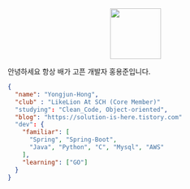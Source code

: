 <div align="center"><img width=100 height=100 src="https://github.githubassets.com/images/mona-loading-default.gif" /></div>

안녕하세요 항상 배가 고픈 개발자 홍용준입니다.

```json
{
  "name": "Yongjun-Hong",
  "club" : "LikeLion At SCH (Core Member)"
  "studying": "Clean_Code, Object-oriented",
  "blog": "https://solution-is-here.tistory.com"
  "dev": {
    "familiar": [
      "Spring", "Spring-Boot",
      "Java", "Python", "C", "Mysql", "AWS"
    ],
    "learning": ["GO"]
  }
}
```
